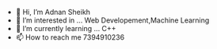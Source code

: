 - 👋 Hi, I’m Adnan Sheikh  
- 👀 I’m interested in ... Web Developement,Machine Learning  
- 🌱 I’m currently learning ... C++
- 📫 How to reach me 7394910236
      

<!---
Adnansheikh08/Adnansheikh08 is a ✨ special ✨ repository because its `README.md` (this file) appears on your GitHub profile.
You can click the Preview link to take a look at your changes.
--->

